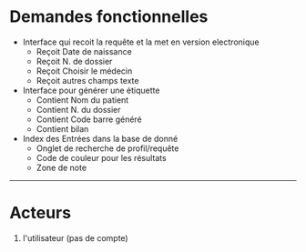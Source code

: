 # Demandes fonctionnelles
- Interface qui recoit la requête et la met en version electronique
	- Reçoit Date de naissance
	- Reçoit N. de dossier
	- Reçoit Choisir le médecin
	- Reçoit autres champs texte
- Interface pour générer une étiquette
	- Contient  Nom du patient
	- Contient N. du dossier
	- Contient Code barre généré
	- Contient bilan
- Index des Entrées dans la base de donné
	- Onglet de recherche de profil/requête
	- Code de couleur pour les résultats
	- Zone de note

***
# Acteurs
1. l'utilisateur (pas de compte)